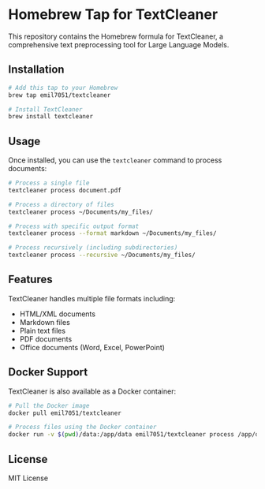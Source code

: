 # Homebrew Tap for TextCleaner

This repository contains the Homebrew formula for TextCleaner, a comprehensive text preprocessing tool for Large Language Models.

## Installation

```bash
# Add this tap to your Homebrew
brew tap emil7051/textcleaner

# Install TextCleaner
brew install textcleaner
```

## Usage

Once installed, you can use the `textcleaner` command to process documents:

```bash
# Process a single file
textcleaner process document.pdf

# Process a directory of files
textcleaner process ~/Documents/my_files/

# Process with specific output format
textcleaner process --format markdown ~/Documents/my_files/

# Process recursively (including subdirectories)
textcleaner process --recursive ~/Documents/my_files/
```

## Features

TextCleaner handles multiple file formats including:
- HTML/XML documents
- Markdown files
- Plain text files
- PDF documents
- Office documents (Word, Excel, PowerPoint)

## Docker Support

TextCleaner is also available as a Docker container:

```bash
# Pull the Docker image
docker pull emil7051/textcleaner

# Process files using the Docker container
docker run -v $(pwd)/data:/app/data emil7051/textcleaner process /app/data/input /app/data/output
```

## License

MIT License
